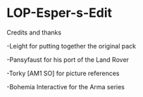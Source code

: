 # LOP-Esper-s-Edit
Credits and thanks

-Leight for putting together the original pack

-Pansyfaust for his port of the Land Rover

-Torky [AM1 SO] for picture references

-Bohemia Interactive for the Arma series

